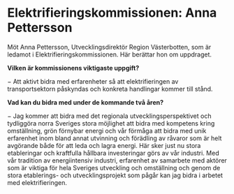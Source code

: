 # Elektrifieringskommissionen: Anna Pettersson

Möt Anna Pettersson, Utvecklingsdirektör Region Västerbotten, som är ledamot i Elektrifieringskommissionen. Här berättar hon om uppdraget.

**Vilken är kommissionens viktigaste uppgift?**

− Att aktivt bidra med erfarenheter så att elektrifieringen av transportsektorn påskyndas och konkreta handlingar kommer till stånd.

**Vad kan du bidra med under de kommande två åren?**

− Jag kommer att bidra med det regionala utvecklingsperspektivet och tydliggöra norra Sveriges stora möjlighet att bidra med kompetens kring omställning, grön förnybar energi och vår förmåga att bidra med unik erfarenhet inom bland annat utvinning och förädling av råvaror som är helt avgörande både för att leda och lagra energi. Här sker just nu stora etableringar och kraftfulla hållbara investeringar görs av vår industri. Med vår tradition av energiintensiv industri, erfarenhet av samarbete med aktörer som är viktiga för hela Sveriges utveckling och omställning och genom de stora etablerings- och utvecklingsprojekt som pågår kan jag bidra i arbetet med elektrifieringen.
